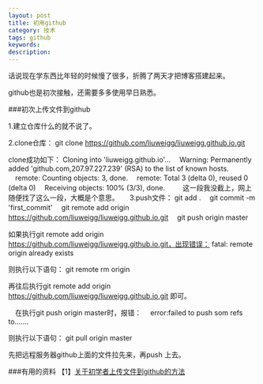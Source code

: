 ```yaml
---
layout: post
title: 初用github
category: 技术
tags: github
keywords: 
description: 
---
```

话说现在学东西比年轻的时候慢了很多，折腾了两天才把博客搭建起来。

github也是初次接触，还需要多多使用早日熟悉。

###初次上传文件到github

1.建立仓库什么的就不说了。

2.clone仓库：
  git clone https://github.com/liuweigg/liuweigg.github.io.git
  
  clone成功如下：
  Cloning into 'liuweigg.github.io'...
　Warning: Permanently added 'github.com,207.97.227.239' (RSA) to the list of known hosts.
　remote: Counting objects: 3, done.
　remote: Total 3 (delta 0), reused 0 (delta 0)
　Receiving objects: 100% (3/3), done.
　
　这一段我没截上，网上随便找了这么一段，大概是个意思。
　
3.push文件：
  git add .
　git commit -m 'first_commit'
　git remote add origin https://github.com/liuweigg/liuweigg.github.io.git
　git push origin master

  如果执行git remote add origin https://github.com/liuweigg/liuweigg.github.io.git，出现错误：
  fatal: remote origin already exists
  
  则执行以下语句：
  git remote rm origin
  
  再往后执行git remote add origin https://github.com/liuweigg/liuweigg.github.io.git 即可。
  
　在执行git push origin master时，报错：
　error:failed to push som refs to.......
  
  则执行以下语句：
  git pull origin master
  
  先把远程服务器github上面的文件拉先来，再push 上去。

###有用的资料
【1】[关于初学者上传文件到github的方法](http://blog.csdn.net/steven6977/article/details/10567719)







